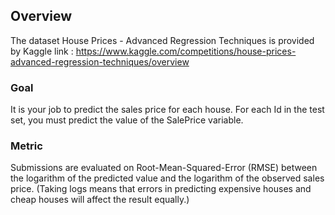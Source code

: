## Overview
The dataset House Prices - Advanced Regression Techniques is provided by Kaggle 
link : https://www.kaggle.com/competitions/house-prices-advanced-regression-techniques/overview

### Goal
It is your job to predict the sales price for each house. For each Id in the test set, you must predict the value of the SalePrice variable.

### Metric
Submissions are evaluated on Root-Mean-Squared-Error (RMSE) between the logarithm of the predicted value and the logarithm of the observed sales price. (Taking logs means that errors in predicting expensive houses and cheap houses will affect the result equally.)
